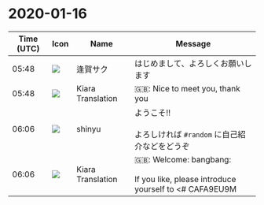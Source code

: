 # 2020-01-16

|Time (UTC)|Icon|Name|Message|
|---|---|---|---|
|<span id="1579153720.004600">05:48</span>|![](https://secure.gravatar.com/avatar/fdb866265ed3f356f8d969c3c75d7c3a.jpg?s=72&d=https%3A%2F%2Fa.slack-edge.com%2Fdf10d%2Fimg%2Favatars%2Fava_0004-72.png)|逢賀サク|はじめまして、よろしくお願いします|
|<span id="1579153721.004700">05:48</span>|![](https://avatars.slack-edge.com/2019-08-21/732685848020_f3f20736795184660348_72.png)|Kiara Translation|🇬🇧: Nice to meet you, thank you|
|<span id="1579154816.006100">06:06</span>|![](https://avatars.slack-edge.com/2018-04-27/354445776386_e258f5ed5ba887b08668_72.jpg)|shinyu|ようこそ‼️<br><br>よろしければ `#random` に自己紹介などをどうぞ|
|<span id="1579154818.006200">06:06</span>|![](https://avatars.slack-edge.com/2019-08-21/732685848020_f3f20736795184660348_72.png)|Kiara Translation|🇬🇧: Welcome: bangbang:<br><br>If you like, please introduce yourself to &lt;# CAFA9EU9M | random&gt;|
